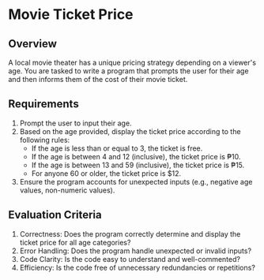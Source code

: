 #  Movie Ticket Price

## Overview

A local movie theater has a unique pricing strategy depending on a viewer's age. You are tasked to write a program that prompts the user for their age and then informs them of the cost of their movie ticket.

## Requirements

1. Prompt the user to input their age.
2. Based on the age provided, display the ticket price according to the following rules:
   - If the age is less than or equal to 3, the ticket is free.
   - If the age is between 4 and 12 (inclusive), the ticket price is ₱10.
   - If the age is between 13 and 59 (inclusive), the ticket price is ₱15.
   - For anyone 60 or older, the ticket price is $12.
3. Ensure the program accounts for unexpected inputs (e.g., negative age values, non-numeric values).

## Evaluation Criteria

1. Correctness: Does the program correctly determine and display the ticket price for all age categories?
2. Error Handling: Does the program handle unexpected or invalid inputs?
3. Code Clarity: Is the code easy to understand and well-commented?
4. Efficiency: Is the code free of unnecessary redundancies or repetitions?
 
